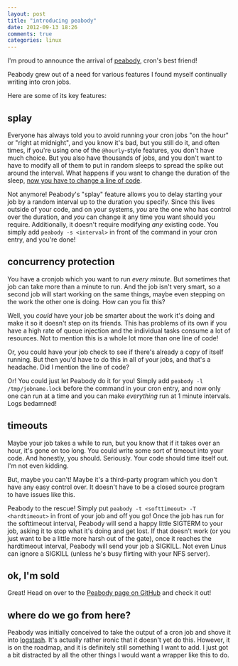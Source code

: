 ```yaml
---
layout: post
title: "introducing peabody"
date: 2012-09-13 18:26
comments: true
categories: linux
---
```


I'm proud to announce the arrival of [peabody][peabody], cron's best friend!

Peabody grew out of a need for various features I found myself continually writing into cron jobs.

Here are some of its key features:

## splay

Everyone has always told you to avoid running your cron jobs "on the hour" or "right at midnight", and you know it's bad, but you still do it, and often times, if you're using one of the `@hourly`-style features, you don't have much choice.
But you also have thousands of jobs, and you don't want to have to modify all of them to put in random sleeps to spread the spike out around the interval.
What happens if you want to change the duration of the sleep, [now you have to change a line of code][6days1line].

Not anymore!
Peabody's "splay" feature allows you to delay starting your job by a random interval up to the duration you specify.
Since this lives outside of your code, and on your systems, *you* are the one who has control over the duration, and *you* can change it any time you want should you require.
Additionally, it doesn't require modifying *any* existing code. You simply add `peabody -s <interval>` in front of the command in your cron entry, and you're done!

## concurrency protection

You have a cronjob which you want to run *every minute*.
But sometimes that job can take more than a minute to run.
And the job isn't very smart, so a second job will start working on the same things, maybe even stepping on the work the other one is doing.
How can you fix this?

Well, you *could* have your job be smarter about the work it's doing and make it so it doesn't step on its friends.
This has problems of its own if you have a high rate of queue injection and the individual tasks consume a lot of resources.
Not to mention this is a whole lot more than one line of code!

Or, you could have your job check to see if there's already a copy of itself running.
But then you'd have to do this in all of your jobs, and that's a headache.
Did I mention the line of code?

Or!
You could just let Peabody do it for you!
Simply add `peabody -l /tmp/jobname.lock` before the command in your cron entry, and now only one can run at a time and you can make *everything* run at 1 minute intervals.
Logs bedamned!

## timeouts

Maybe your job takes a while to run, but you know that if it takes over an hour, it's gone on too long.
You could write some sort of timeout into your code.
And honestly, you should.
Seriously.
Your code should time itself out.
I'm not even kidding.

But, maybe you can't!
Maybe it's a third-party program which you don't have any easy control over.
It doesn't have to be a closed source program to have issues like this.

Peabody to the rescue!
Simply put `peabody -t <softtimeout> -T <hardtimeout>` in front of your job and off you go!
Once the job has run for the softtimeout interval, Peabody will send a happy little SIGTERM to your job, asking it to stop what it's doing and get lost.
If that doesn't work (or you just want to be a little more harsh out of the gate), once it reaches the hardtimeout interval, Peabody will send your job a SIGKILL.
Not even Linus can ignore a SIGKILL (unless he's busy flirting with your NFS server).

## ok, I'm sold

Great! Head on over to the [Peabody page on GitHub][peabody] and check it out!

## where do we go from here?

Peabody was initially conceived to take the output of a cron job and shove it into [logstash][logstash].
It's actually rather ironic that it doesn't yet do this.
However, it is on the roadmap, and it is definitely still something I want to add.
I just got a bit distracted by all the other things I would want a wrapper like this to do.



[6days1line]: http://edweissman.com/it-takes-6-days-to-change-1-line-of-code "I'd rather sit through 2girls1cup"
[peabody]: https://github.com/gorillanation/peabody "Peabody, cron's best friend!"
[logstash]: http://logstash.net/ "logstash, the log stasher"
